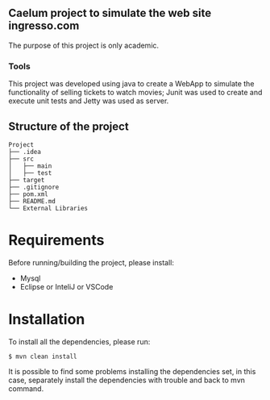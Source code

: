 ## Caelum project to simulate the web site ingresso.com

The purpose of this project is only academic. 

### Tools


This project was developed using java to create a WebApp to simulate the functionality of selling
tickets to watch movies; Junit was used to create and execute unit tests and Jetty was used as server. 

## Structure of the project

```
Project
├── .idea 
├── src
│   ├── main
│   ├── test
├── target
├── .gitignore
├── pom.xml
├── README.md
└── External Libraries

```

# Requirements

Before running/building the project, please install:

- Mysql
- Eclipse or InteliJ or VSCode


# Installation  

To install all the dependencies, please run:
 ```               
$ mvn clean install  
```  

It is possible to find some problems installing the dependencies set, in this case, separately install 
the dependencies with trouble and back to mvn command.  
